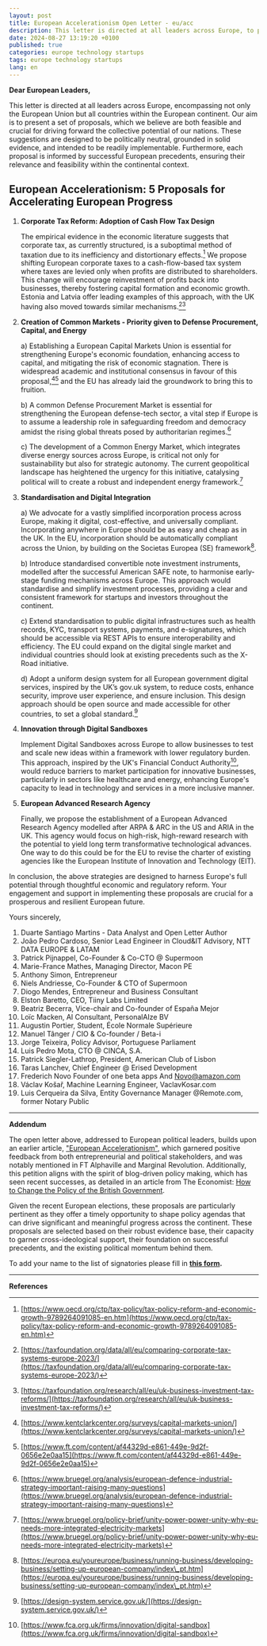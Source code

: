 ```yaml
---
layout: post
title: European Accelerationism Open Letter - eu/acc
description: This letter is directed at all leaders across Europe, to present a set of proposals, which we believe are both feasible and crucial for driving forward the collective potential of our nations.
date: 2024-08-27 13:19:20 +0100
published: true
categories: europe technology startups
tags: europe technology startups
lang: en
---
```



**Dear European Leaders,**

This letter is directed at all leaders across Europe, encompassing not only the European Union but all countries within the European continent. Our aim is to present a set of proposals, which we believe are both feasible and crucial for driving forward the collective potential of our nations. These suggestions are designed to be politically neutral, grounded in solid evidence, and intended to be readily implementable. Furthermore, each proposal is informed by successful European precedents, ensuring their relevance and feasibility within the continental context.

## **European Accelerationism: 5 Proposals for Accelerating European Progress**

1. **Corporate Tax Reform: Adoption of Cash Flow Tax Design** 

   The empirical evidence in the economic literature suggests that corporate tax, as currently structured, is a suboptimal method of taxation due to its inefficiency and distortionary effects.[^1] We propose shifting European corporate taxes to a cash-flow-based tax system where taxes are levied only when profits are distributed to shareholders. This change will encourage reinvestment of profits back into businesses, thereby fostering capital formation and economic growth. Estonia and Latvia offer leading examples of this approach, with the UK having also moved towards similar mechanisms.[^2][^3] 

2. **Creation of Common Markets \- Priority given to Defense Procurement, Capital, and Energy** 

   a) Establishing a European Capital Markets Union is essential for strengthening Europe's economic foundation, enhancing access to capital, and mitigating the risk of economic stagnation. There is widespread academic and institutional consensus in favour of this proposal,[^4][^5] and the EU has already laid the groundwork to bring this to fruition.

   b) A common Defense Procurement Market is essential for strengthening the European defense-tech sector, a vital step if Europe is to assume a leadership role in safeguarding freedom and democracy amidst the rising global threats posed by authoritarian regimes.[^6]

   c) The development of a Common Energy Market, which integrates diverse energy sources across Europe, is critical not only for sustainability but also for strategic autonomy. The current geopolitical landscape has heightened the urgency for this initiative, catalysing political will to create a robust and independent energy framework.[^7] 

3. **Standardisation and Digital Integration** 

   a) We advocate for a vastly simplified incorporation process across Europe, making it digital, cost-effective, and universally compliant. Incorporating anywhere in Europe should be as easy and cheap as in the UK. In the EU, incorporation should be automatically compliant across the Union, by building on the Societas Europea (SE) framework[^8].

   b) Introduce standardised convertible note investment instruments, modelled after the successful American SAFE note, to harmonise early-stage funding mechanisms across Europe. This approach would standardise and simplify investment processes, providing a clear and consistent framework for startups and investors throughout the continent.

   c) Extend standardisation to public digital infrastructures such as health records, KYC, transport systems, payments, and e-signatures, which should be accessible via REST APIs to ensure interoperability and efficiency. The EU could expand on the digital single market and individual countries should look at existing precedents such as the X-Road initiative.

   d) Adopt a uniform design system for all European government digital services, inspired by the UK’s gov.uk system, to reduce costs, enhance security, improve user experience, and ensure inclusion. This design approach should be open source and made accessible for other countries, to set a global standard.[^9]

4. **Innovation through Digital Sandboxes** 

   Implement Digital Sandboxes across Europe to allow businesses to test and scale new ideas within a framework with lower regulatory burden. This approach, inspired by the UK's Financial Conduct Authority[^10], would reduce barriers to market participation for innovative businesses, particularly in sectors like healthcare and energy, enhancing Europe's capacity to lead in technology and services in a more inclusive manner.

5. **European Advanced Research Agency** 

   Finally, we propose the establishment of a European Advanced Research Agency modelled after ARPA & ARC in the US and ARIA in the UK. This agency would focus on high-risk, high-reward research with the potential to yield long term transformative technological advances. One way to do this could be for the EU to revise the charter of existing agencies like the European Institute of Innovation and Technology (EIT).

In conclusion, the above strategies are designed to harness Europe's full potential through thoughtful economic and regulatory reform. Your engagement and support in implementing these proposals are crucial for a prosperous and resilient European future.

Yours sincerely,

1. Duarte Santiago Martins \- Data Analyst and Open Letter Author  
2. João Pedro Cardoso, Senior Lead Engineer in Cloud\&IT Advisory, NTT DATA EUROPE & LATAM  
3. Patrick Pijnappel, Co-Founder & Co-CTO @ Supermoon  
4. Marie-France Mathes, Managing Director, Macon PE  
5. Anthony Simon, Entrepreneur  
6. Niels Andriesse, Co-Founder & CTO of Supermoon  
7. Diogo Mendes, Entrepreneur and Business Consultant  
8. Elston Baretto, CEO, Tiiny Labs Limited  
9. Beatriz Becerra, Vice-chair and Co-founder of España Mejor  
10. Loïc Macken, AI Consultant, PersonalAIze BV  
11. Augustin Portier, Student, École Normale Supérieure  
12. Manuel Tânger / CIO & Co-founder / Beta-i  
13. Jorge Teixeira, Policy Advisor, Portuguese Parliament  
14. Luis Pedro Mota, CTO @ CINCA, S.A.  
15. Patrick Siegler-Lathrop, President, American Club of Lisbon  
16. Taras Lanchev, Chief Engineer @ Erised Development  
17. Frederich Novo Founder of one beta apps And [Novo@amazon.com](mailto:Novo@amazon.com)  
18. Václav Košař, Machine Learning Engineer, VaclavKosar.com  
19. Luis Cerqueira da Silva, Entity Governance Manager @Remote.com, former Notary Public

--- 
**Addendum**

The open letter above, addressed to European political leaders, builds upon an earlier article, ["European Accelerationism"](https://www.santiago-martins.com/european-accelerationism-eu-acc.html), which garnered positive feedback from both entrepreneurial and political stakeholders, and was notably mentioned in FT Alphaville and Marginal Revolution. Additionally, this petition aligns with the spirit of blog-driven policy making, which has seen recent successes, as detailed in an article from The Economist: [How to Change the Policy of the British Government](https://www.economist.com/britain/2023/11/30/how-to-change-the-policy-of-the-british-government).

Given the recent European elections, these proposals are particularly pertinent as they offer a timely opportunity to shape policy agendas that can drive significant and meaningful progress across the continent. These proposals are selected based on their robust evidence base, their capacity to garner cross-ideological support, their foundation on successful precedents, and the existing political momentum behind them. 

To add your name to the list of signatories please fill in **[this form](https://forms.gle/DGtASNPqh8RWk3Dt8).**

---

**References**

[^1]:  [https://www.oecd.org/ctp/tax-policy/tax-policy-reform-and-economic-growth-9789264091085-en.htm](https://www.oecd.org/ctp/tax-policy/tax-policy-reform-and-economic-growth-9789264091085-en.htm) 

[^2]:  [https://taxfoundation.org/data/all/eu/comparing-corporate-tax-systems-europe-2023/](https://taxfoundation.org/data/all/eu/comparing-corporate-tax-systems-europe-2023/) 

[^3]:  [https://taxfoundation.org/research/all/eu/uk-business-investment-tax-reforms/](https://taxfoundation.org/research/all/eu/uk-business-investment-tax-reforms/) 

[^4]:  [https://www.kentclarkcenter.org/surveys/capital-markets-union/](https://www.kentclarkcenter.org/surveys/capital-markets-union/) 

[^5]:  [https://www.ft.com/content/af44329d-e861-449e-9d2f-0656e2e0aa15](https://www.ft.com/content/af44329d-e861-449e-9d2f-0656e2e0aa15) 

[^6]:  [https://www.bruegel.org/analysis/european-defence-industrial-strategy-important-raising-many-questions](https://www.bruegel.org/analysis/european-defence-industrial-strategy-important-raising-many-questions) 

[^7]:  [https://www.bruegel.org/policy-brief/unity-power-power-unity-why-eu-needs-more-integrated-electricity-markets](https://www.bruegel.org/policy-brief/unity-power-power-unity-why-eu-needs-more-integrated-electricity-markets) 

[^8]:  [https://europa.eu/youreurope/business/running-business/developing-business/setting-up-european-company/index\_pt.htm](https://europa.eu/youreurope/business/running-business/developing-business/setting-up-european-company/index\_pt.htm) 

[^9]:  [https://design-system.service.gov.uk/](https://design-system.service.gov.uk/) 

[^10]:  [https://www.fca.org.uk/firms/innovation/digital-sandbox](https://www.fca.org.uk/firms/innovation/digital-sandbox) 